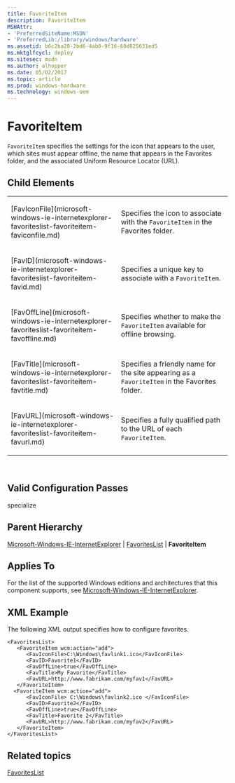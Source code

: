```yaml
---
title: FavoriteItem
description: FavoriteItem
MSHAttr:
- 'PreferredSiteName:MSDN'
- 'PreferredLib:/library/windows/hardware'
ms.assetid: b6c2ba28-2bd6-4ab0-9f16-68d025631ed5
ms.mktglfcycl: deploy
ms.sitesec: msdn
ms.author: alhopper
ms.date: 05/02/2017
ms.topic: article
ms.prod: windows-hardware
ms.technology: windows-oem
---
```


# FavoriteItem


`FavoriteItem` specifies the settings for the icon that appears to the user, which sites must appear offline, the name that appears in the Favorites folder, and the associated Uniform Resource Locator (URL).

## Child Elements


<table>
<colgroup>
<col width="50%" />
<col width="50%" />
</colgroup>
<tbody>
<tr class="odd">
<td><p>[FavIconFile](microsoft-windows-ie-internetexplorer-favoriteslist-favoriteitem-faviconfile.md)</p></td>
<td><p>Specifies the icon to associate with the <code>FavoriteItem</code> in the Favorites folder.</p></td>
</tr>
<tr class="even">
<td><p>[FavID](microsoft-windows-ie-internetexplorer-favoriteslist-favoriteitem-favid.md)</p></td>
<td><p>Specifies a unique key to associate with a <code>FavoriteItem</code>.</p></td>
</tr>
<tr class="odd">
<td><p>[FavOffLine](microsoft-windows-ie-internetexplorer-favoriteslist-favoriteitem-favoffline.md)</p></td>
<td><p>Specifies whether to make the <code>FavoriteItem</code> available for offline browsing.</p></td>
</tr>
<tr class="even">
<td><p>[FavTitle](microsoft-windows-ie-internetexplorer-favoriteslist-favoriteitem-favtitle.md)</p></td>
<td><p>Specifies a friendly name for the site appearing as a <code>FavoriteItem</code> in the Favorites folder.</p></td>
</tr>
<tr class="odd">
<td><p>[FavURL](microsoft-windows-ie-internetexplorer-favoriteslist-favoriteitem-favurl.md)</p></td>
<td><p>Specifies a fully qualified path to the URL of each <code>FavoriteItem</code>.</p></td>
</tr>
</tbody>
</table>

 

## Valid Configuration Passes


specialize

## Parent Hierarchy


[Microsoft-Windows-IE-InternetExplorer](microsoft-windows-ie-internetexplorer.md) | [FavoritesList](microsoft-windows-ie-internetexplorer-favoriteslist.md) | **FavoriteItem**

## Applies To


For the list of the supported Windows editions and architectures that this component supports, see [Microsoft-Windows-IE-InternetExplorer](microsoft-windows-ie-internetexplorer.md).

## XML Example


The following XML output specifies how to configure favorites.

```
<FavoritesList>
   <FavoriteItem wcm:action="add">
      <FavIconFile>C:\Windows\favlink1.ico</FavIconFile>
      <FavID>Favorite1</FavID>
      <FavOffLine>true</FavOffLine>
      <FavTitle>My Favorite</FavTitle>
      <FavURL>http://www.fabrikam.com/myfav1</FavURL>
   </FavoriteItem>
  <FavoriteItem wcm:action="add">
      <FavIconFile> C:\Windows\favlink2.ico </FavIconFile>
      <FavID>Favorite2</FavID>
      <FavOffLine>true</FavOffLine>
      <FavTitle>Favorite 2</FavTitle>
      <FavURL>http://www.fabrikam.com/myfav2</FavURL>
   </FavoriteItem>
</FavoritesList>
```

## Related topics


[FavoritesList](microsoft-windows-ie-internetexplorer-favoriteslist.md)

 

 







